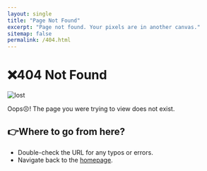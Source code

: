 ```yaml
---
layout: single
title: "Page Not Found"
excerpt: "Page not found. Your pixels are in another canvas."
sitemap: false
permalink: /404.html
---
```


# ❌404 Not Found

![lost](https://media1.tenor.com/m/GopcJIF_Y98AAAAC/lost-kermit.gif)

Oops😣! The page you were trying to view does not exist.

## 👉Where to go from here?

- Double-check the URL for any typos or errors.
- Navigate back to the [homepage](https://heyyoungsoul.github.io).
